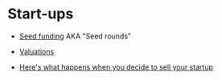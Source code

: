 # Start-ups

- [Seed funding](./seed-funding) AKA "Seed rounds"
- [Valuations](./valuations)

- [Here's what happens when you decide to sell your startup](https://techcrunch.com/2019/11/27/heres-what-happens-when-you-decide-to-sell-your-startup/)